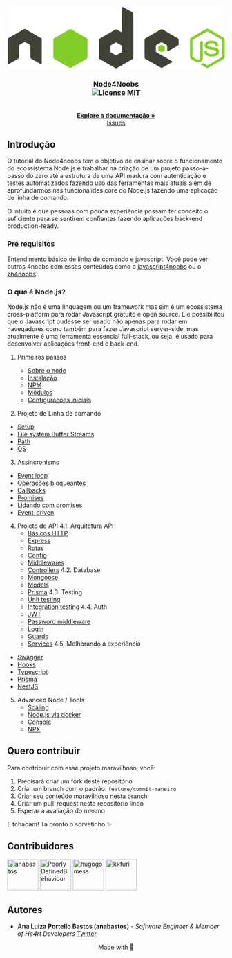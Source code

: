 <p align="center">
  <a href="https://github.com/anabastos/node4noobs">
    <img src="./assets/node.svg" alt="Logo">
  </a>
</p>

<h3 align="center">
  Node4Noobs
  <br />
  <a href="https://opensource.org/licenses/MIT">
    <img src="https://img.shields.io/badge/License-MIT-blue.svg" alt="License MIT">
  </a>
</h3>

<p align="center">
  <br />
  <a href="#conteúdos"><strong>Explore a documentação »</strong></a>
  <br />
  <a href="https://github.com/anabastos/node4noobs/issues">Issues</a>
  <br />
</p>

## Introdução
O tutorial do Node4noobs tem o objetivo de ensinar sobre o funcionamento do ecossistema Node.js e trabalhar na criação de um projeto passo-a-passo do zero até a estrutura de uma API madura com autenticação e testes automatizados fazendo uso das ferramentas mais atuais além de aprofundarmos nas funcionalides core do Node.js fazendo uma aplicação de linha de comando.

O intuito é que pessoas com pouca experiência possam ter conceito o suficiente para se sentirem confiantes fazendo aplicações back-end production-ready.

### Pré requisitos
Entendimento básico de linha de comando e javascript. Você pode ver outros 4noobs com esses conteúdos como o [javascript4noobs](https://github.com/ThiagoDellaNoce/javascript4noobs) ou o [zh4noobs](https://github.com/edersonferreira/zsh4noobs).

### O que é Node.js?
Node.js não é uma linguagem ou um framework mas sim é um ecossistema cross-platform para rodar Javascript gratuito e open source.
Ele possíbilitou que o Javascript pudesse ser usado não apenas para rodar em navegadores como também para fazer Javascript server-side, mas atualmente é uma ferramenta essencial full-stack, ou seja, é usado para desenvolver aplicações front-end e back-end.

1. Primeiros passos 
    - [Sobre o node](./contents/primeiros-passos/sobre.md)
    - [Instalação](./contents/primeiros-passos/instalacao.md)
    - [NPM](./contents/primeiros-passos/npm.md)
    - [Módulos](./contents/primeiros-passos/modulos.md)
    - [Configurações iniciais](./contents/primeiros-passos/config.md)

2. Projeto de Linha de comando
  - [Setup]()
  - [File system Buffer Streams]()
  - [Path]()
  - [OS]()

3. Assincronismo
  - [Event loop]()
  - [Operações bloqueantes]()
  - [Callbacks]()
  - [Promises]()
  - [Lidando com promises]()
  - [Event-driven]()

4. Projeto de API
4.1. Arquitetura API
    - [Básicos HTTP](./contents/api/arquitetura/http.md)
    - [Express](./contents/api/arquitetura/express.md)
    - [Rotas](./contents/api/arquitetura/rotas.md)
    - [Config](./contents/api/arquitetura/config.md)
    - [Middlewares](./contents/api/arquitetura/middlewares.md)
    - [Controllers](./contents/api/database/mongoose.md)
4.2. Database
    - [Mongoose]()
    - [Models]()
    - [Prisma]()
4.3. Testing
    - [Unit testing]()
    - [Integration testing]()
4.4. Auth
    - [JWT]()
    - [Password middleware]()
    - [Login]()
    - [Guards]()
    - [Services]()
4.5. Melhorando a experiência
  - [Swagger]()
  - [Hooks]()
  - [Typescript]()
  - [Prisma]()
  - [NestJS]()

5. Advanced Node / Tools
    - [Scaling]()
    - [Node.js via docker](./contents/more/docker.md)
    - [Console](./contents/more/console.md)
    - [NPX](./contents/more/npx.md)

## Quero contribuir

Para contribuir com esse projeto maravilhoso, você:

1. Precisará criar um fork deste repositório
2. Criar um branch com o padrão: `feature/commit-maneiro`
3. Criar seu conteúdo maravilhoso nesta branch
4. Criar um pull-request neste repositório lindo
5. Esperar a avaliação do mesmo

E tchadam! Tá pronto o sorvetinho ✨

## Contribuidores

<a href="https://github.com/anabastos"><img src="https://avatars3.githubusercontent.com/u/10088900" title="anabastos" width="72" height="72"></a>
<a href="https://github.com/PoorlyDefinedBehaviour"><img src="https://avatars0.githubusercontent.com/u/17282221" title="PoorlyDefinedBehaviour" width="72" height="72"></a>
<a href="https://github.com/hugogomess"><img src="https://avatars3.githubusercontent.com/u/30708062" title="hugogomess" width="72" height="72"></a>
<a href="https://github.com/kkfuri"><img src="https://avatars0.githubusercontent.com/u/42350846" title="kkfuri" width="72" height="72"></a>

## Autores

- **Ana Luiza Portello Bastos (anabastos)** - _Software Engineer & Member of He4rt Developers_ [Twitter](https://twitter.com/naluhh)

<p align="center">
  Made with 💜
</p>
